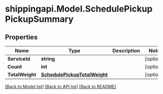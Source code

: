 
# shippingapi.Model.SchedulePickupPickupSummary

## Properties

Name | Type | Description | Notes
------------ | ------------- | ------------- | -------------
**ServiceId** | **string** |  | [optional] 
**Count** | **int** |  | [optional] 
**TotalWeight** | [**SchedulePickupTotalWeight**](SchedulePickupTotalWeight.md) |  | [optional] 

[[Back to Model list]](../README.md#documentation-for-models)
[[Back to API list]](../README.md#documentation-for-api-endpoints)
[[Back to README]](../README.md)


